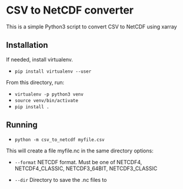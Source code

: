 # CSV to NetCDF converter

This is a simple Python3 script to convert CSV to NetCDF using xarray

## Installation

If needed, install virtualenv.

- `pip install virtualenv --user`

From this directory, run:

- `virtualenv -p python3 venv`
- `source venv/bin/activate`
- `pip install .`

## Running

- `python -m csv_to_netcdf myfile.csv`

This will create a file myfile.nc in the same directory
options:

- `--format`
  NETCDF format. Must be one of NETCDF4, NETCDF4_CLASSIC, NETCDF3_64BIT, NETCDF3_CLASSIC

- `--dir`
  Directory to save the .nc files to
